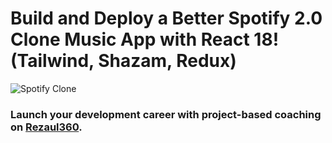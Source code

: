 # Build and Deploy a Better Spotify 2.0 Clone Music App with React 18! (Tailwind, Shazam, Redux)
![Spotify Clone](https://i.ibb.co/mFh2kGZ/Thumbnail-2.png)

### Launch your development career with project-based coaching on [Rezaul360](https://rezaul360.netlify.app/).
